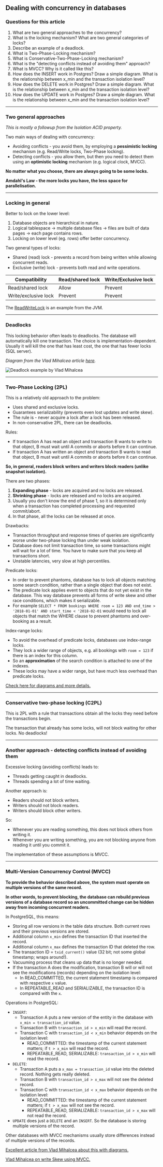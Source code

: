 ## Dealing with concurrency in databases

### Questions for this article

1. What are two general approaches to the concurrency?
2. What is the locking mechanism? What are two general categories of locks?
3. Describe an example of a deadlock.
4. What is Two-Phase-Locking mechanism?
5. What is Conservative-Two-Phase-Locking mechanism?
6. What is the "detecting conflicts instead of avoiding them" approach?
7. What is MVCC? Why is it called like this?
8. How does the INSERT work in Postgres? Draw a simple diagram. What is the relationship between x_min and the transaction isolation level?
9. How does the DELETE work in Postgres? Draw a simple diagram. What is the relationship between x_min and the transaction isolation level?
10. How does the UPDATE work in Postgres? Draw a simple diagram. What is the relationship between x_min and the transaction isolation level?

---

### Two general approaches

*This is mostly a followup from the Isolation ACID property.*

Two main ways of dealing with concurrency:
* Avoiding conflicts - you avoid them, by employing a **pessimistic locking** mechanism (e.g. Read/Write locks, Two-Phase locking).
* Detecting conflicts - you allow them, but then you need to detect them using an **optimistic locking** mechanism (e.g. logical clock, MVCC).

**No matter what you choose, there are always going to be some locks.**

**Amdahl's Law - the more locks you have, the less space for parallelisation.**

---

### Locking in general

Better to lock on the lower level:
1. Database objects are hierarchical in nature.
2. Logical tablespace -> multiple database files -> files are built of data pages -> each page contains rows.
3. Locking on lower level (eg. rows) offer better concurrency.

Two general types of locks:
* Shared (read) lock - prevents a record from being written while allowing concurrent reads.
* Exclusive (write) lock - prevents both read and write operations.

| Compatibility        | Read/shared lock | Write/Exclusive lock |
|----------------------|------------------|----------------------|
| Read/shared lock     | Allow            | Prevent              |
| Write/exclusive lock | Prevent          | Prevent              |

The [ReadWriteLock](https://docs.oracle.com/javase/7/docs/api/java/util/concurrent/locks/ReadWriteLock.html) is an example from the JVM.

---

### Deadlocks

This locking behavior often leads to deadlocks. The database will automatically kill one transaction. The choice is implementation-dependent. Usually it will kill the one that has least cost, the one that has fewer locks (SQL server).

*Diagram from the Vlad Mihalcea article [here](https://vladmihalcea.com/database-deadlock/).*

![Deadlock example by Vlad Mihalcea](https://vladmihalcea.com/wp-content/uploads/2019/10/DatabaseDeadlock.png)

---

### Two-Phase Locking (2PL)

This is a relatively old approach to the problem:
* Uses shared and exclusive locks.
* Guarantees serializability (prevents even lost updates and write skew).
* The rule is - never acquire a lock after a lock has been released.
* In non-conservative 2PL, there can be deadlocks.

Rules:
* If transaction A has read an object and transaction B wants to write to that object, B must wait until A commits or aborts before it can continue.
* If transaction A has written an object and transaction B wants to read that object, B must wait until A commits or aborts before it can continue.

**So, in general, readers block writers and writers block readers (unlike snapshot isolation).**

There are two phases:
1. **Expanding phase** - locks are acquired and no locks are released.
2. **Shrinking phase** - locks are released and no locks are acquired.
3. Usually you don't know the end of phase 1, so it is determined only when a transaction has completed processing and requested commit/abort.
4. In that phase, all the locks can be released at once.

Drawbacks:
* Transaction throughput and response times of queries are significantly worse under two-phase locking than under weak isolation.
* Database does not limit transaction time, so some transactions might will wait for a lot of time. You have to make sure that you keep all transactions short.
* Unstable latencies, very slow at high percentiles.

Predicate locks:
* In order to prevent phantoms, database has to lock all objects matching some search condition, rather than a single object that does not exist.
* The predicate lock applies event to objects that do not yet exist in the database. This way database prevents all forms of write skew and other race conditions, which makes it serializable.
* For example `SELECT * FROM bookings WHERE room = 123 AND end_time > '2018-01-01' AND start_time < '2018-02-01` would need to lock all objects that match the WHERE clause to prevent phantoms and over-booking as a result.

Index-range locks:
* To avoid the overhead of predicate locks, databases use index-range locks.
* They lock a wider range of objects, e.g. all bookings with `room = 123` if there is an index for this column. 
* So an **approximation** of the search condition is attached to one of the indexes. 
* These locks may have a wider range, but have much less overhead than predicate locks.

[Check here for diagrams and more details.](https://vladmihalcea.com/2pl-two-phase-locking/)

---

### Conservative two-phase locking (C2PL)

This is 2PL with a rule that transactions obtain all the locks they need before the transactions begin.

The transaction that already has some locks, will not block waiting for other locks.
No deadlocks!

---

### Another approach - detecting conflicts instead of avoiding them

Excessive locking (avoiding conflicts) leads to:
* Threads getting caught in deadlocks.
* Threads spending a lot of time waiting.

Another approach is:
* Readers should not block writers.
* Writers should not block readers.
* Writers should block other writers.

So:
* Whenever you are reading something, this does not block others from writing it. 
* Whenever you are writing something, you are not blocking anyone from reading it until you commit it.

The implementation of these assumptions is MVCC.

---

### Multi-Version Concurrency Control (MVCC)

**To provide the behavior described above, the system must operate on multiple versions of the same record.** 

**In other words, to prevent blocking, the database can rebuild previous versions of a database record so an uncommitted change can be hidden away from incoming concurrent readers.**

In PostgreSQL, this means:
* Storing all row versions in the table data structure. Both current rows and their previous versions are stored.
* Additional column `x_min` defines the transaction ID that inserted the record.
* Additional column `x_max` defines the transaction ID that deleted the row.
* The transaction ID = `txid_current()` value (32 bit; not some global timestamp; wraps around!).
* Vacuuming process that cleans up data that is no longer needed.
* If the transaction A does the modification, transaction B will or will not see the modifications (records) depending on the isolation level:
    * In READ_COMMITTED, the current statement timestamp is compared with respective `x` value.
    * In REPEATABLE_READ and SERIALIZABLE, the transaction ID is compared with the `x`.

Operations in PostgreSQL:
* `INSERT`:
  * Transaction A puts a new version of the entity in the database with `x_min = transaction_id` value.
  * Transaction B with `transaction_id > x_min` will read the record.
  * Transaction C with `transaction_id < x_min` behavior depends on the isolation level:
    * READ_COMMITTED: the timestamp of the current statement matters; if `t > x_min` will read the record.
    * REPEATABLE_READ, SERIALIZABLE: `transaction_id > x_min` will read the record.
* `DELETE`:
  * Transaction A puts a `x_max = transaction_id` value into the deleted record. Nothing gets really deleted.
  * Transaction B with `transaction_id > x_max` will not see the deleted record.
  * Transaction C with `transaction_id < x_max`  behavior depends on the isolation level:
      * READ_COMMITTED: the timestamp of the current statement matters; if `t > x_max` will not see the record.
      * REPEATABLE_READ, SERIALIZABLE: `transaction_id > x_max` will not read the record.
* `UPDATE` does just a `DELETE` and an `INSERT`. So the database is storing multiple versions of the record.

Other databases with MVCC mechanisms usually store differences instead of multiple versions of the records.

[Excellent article from Vlad Mihalcea about this with diagrams.](https://vladmihalcea.com/how-does-mvcc-multi-version-concurrency-control-work/)

[Vlad Mihalcea on write Skew using MVCC.](https://vladmihalcea.com/write-skew-2pl-mvcc/)

